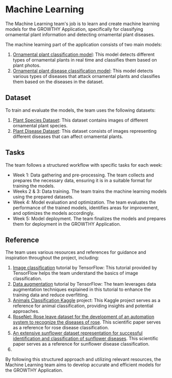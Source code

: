 # Machine Learning
The Machine Learning team's job is to learn and create machine learning models for the GROWTHY Application, specifically for classifying ornamental plant information and detecting ornamental plant diseases.

The machine learning part of the application consists of two main models:
1. [Ornamental plant classification model](https://github.com/Capstone-Projecto/main-growthy/blob/machine-learning/notebook/Notebook_Klasifikasi_Tanaman_Hias.ipynb): This model detects different types of ornamental plants in real time and classifies them based on plant photos.
2. [Ornamental plant disease classification model](https://github.com/Capstone-Projecto/main-growthy/blob/machine-learning/notebook/OPlant_Disease_e30%20(1).ipynb): This model detects various types of diseases that attack ornamental plants and classifies them based on the diseases in the dataset.

## Dataset
To train and evaluate the models, the team uses the following datasets:
1. [Plant Species Dataset](https://drive.google.com/drive/folders/1nBNTiMhPGavQEQ95O52bjjo3tGJcCvHI?usp=sharing): This dataset contains images of different ornamental plant species. 
2. [Plant Disease Dataset](https://s.id/1MFQI): This dataset consists of images representing different diseases that can affect ornamental plants.

## Tasks
The team follows a structured workflow with specific tasks for each week:
- Week 1: Data gathering and pre-processing. The team collects and prepares the necessary data, ensuring it is in a suitable format for training the models.
- Weeks 2 & 3: Data training. The team trains the machine learning models using the prepared datasets.
- Week 4: Model evaluation and optimization. The team evaluates the performance of the trained models, identifies areas for improvement, and optimizes the models accordingly.
- Week 5: Model deployment. The team finalizes the models and prepares them for deployment in the GROWTHY Application.

## Reference
The team uses various resources and references for guidance and inspiration throughout the project, including:
1. [Image classification](https://www.tensorflow.org/tutorials/images/classification?hl=en) tutorial by TensorFlow: This tutorial provided by TensorFlow helps the team understand the basics of image classification.
2. [Data augmentation](https://www.tensorflow.org/tutorials/images/data_augmentation?hl=en) tutorial by TensorFlow: The team leverages data augmentation techniques explained in this tutorial to enhance the training data and reduce overfitting.
3. [Animals Classification Kaggle](https://www.kaggle.com/code/abdallahwagih/animals-classification-xception-95-85) project: This Kaggle project serves as a reference for animal classification, providing insights and potential approaches.
4. [RoseNet: Rose leave dataset for the development of an automation system to recognize the diseases of rose](https://www.sciencedirect.com/science/article/pii/S2352340922006916). This scientific paper serves as a reference for rose disease classification.
5. [An extensive sunflower dataset representation for successful identification and classification of sunflower diseases](https://www.sciencedirect.com/science/article/pii/S2352340922002542). This scientific paper serves as a reference for sunflower disease classification.
6. 
By following this structured approach and utilizing relevant resources, the Machine Learning team aims to develop accurate and efficient models for the GROWTHY Application.
